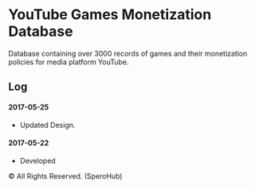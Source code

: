 # YouTube Games Monetization Database

Database containing over 3000 records of games and their monetization policies for media platform YouTube.




## Log

#### 2017-05-25

- Updated Design.

#### 2017-05-22

- Developed


© All Rights Reserved. (SperoHub)
